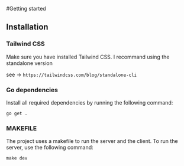 #Getting started 

## Installation

### Tailwind CSS
Make sure you have installed Tailwind CSS. 
I recommand using the standalone version

see -> `https://tailwindcss.com/blog/standalone-cli`

### Go dependencies
Install all required dependencies by running the following command:

`go get .`

### MAKEFILE
The project uses a makefile to run the server and the client.
To run the server, use the following command:

`make dev`


